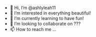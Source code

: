- 👋 Hi, I’m @ashlyleah11 
- 👀 I’m interested in everything beautiful!
- 🌱 I’m currently learning to have fun!
- 💞️ I’m looking to collaborate on ???
- 📫 How to reach me ... 

<!---
ashlyleah11/ashlyleah11 is a ✨ special ✨ repository because its `README.md` (this file) appears on your GitHub profile.
You can click the Preview link to take a look at your changes.
--->
